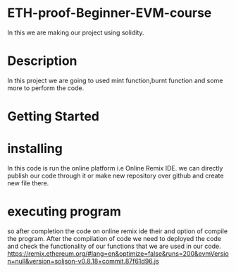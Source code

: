 # ETH-proof-Beginner-EVM-course
In this we are making our project using solidity.
# Description
In this project we are going to used mint function,burnt function and some more to perform the code.
# Getting Started
# installing
In this code is run the online platform i.e Online Remix IDE.
we can directly publish our code through it or make new repository over github and create new file there.
# executing program
so after completion the code on online remix ide their and option of compile the program. After the compilation of code we need to deployed the code and check the functionality of our functions that we are used in our  code.
https://remix.ethereum.org/#lang=en&optimize=false&runs=200&evmVersion=null&version=soljson-v0.8.18+commit.87f61d96.js
